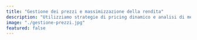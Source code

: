 ```yaml
---
title: "Gestione dei prezzi e massimizzazione della rendita"
description: "Utilizziamo strategie di pricing dinamico e analisi di mercato per ottimizzare le tariffe in tempo reale, garantendo la massima redditività del tuo immobile in ogni stagione."
image: "./gestione-prezzi.jpg"
featured: false
---
```

